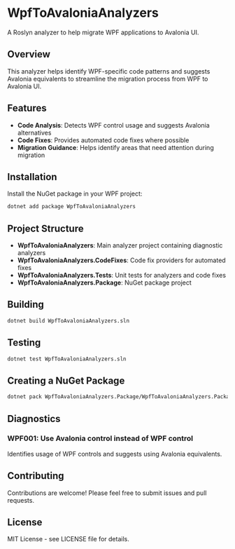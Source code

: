 # WpfToAvaloniaAnalyzers

A Roslyn analyzer to help migrate WPF applications to Avalonia UI.

## Overview

This analyzer helps identify WPF-specific code patterns and suggests Avalonia equivalents to streamline the migration process from WPF to Avalonia UI.

## Features

- **Code Analysis**: Detects WPF control usage and suggests Avalonia alternatives
- **Code Fixes**: Provides automated code fixes where possible
- **Migration Guidance**: Helps identify areas that need attention during migration

## Installation

Install the NuGet package in your WPF project:

```bash
dotnet add package WpfToAvaloniaAnalyzers
```

## Project Structure

- **WpfToAvaloniaAnalyzers**: Main analyzer project containing diagnostic analyzers
- **WpfToAvaloniaAnalyzers.CodeFixes**: Code fix providers for automated fixes
- **WpfToAvaloniaAnalyzers.Tests**: Unit tests for analyzers and code fixes
- **WpfToAvaloniaAnalyzers.Package**: NuGet package project

## Building

```bash
dotnet build WpfToAvaloniaAnalyzers.sln
```

## Testing

```bash
dotnet test WpfToAvaloniaAnalyzers.sln
```

## Creating a NuGet Package

```bash
dotnet pack WpfToAvaloniaAnalyzers.Package/WpfToAvaloniaAnalyzers.Package.csproj
```

## Diagnostics

### WPF001: Use Avalonia control instead of WPF control

Identifies usage of WPF controls and suggests using Avalonia equivalents.

## Contributing

Contributions are welcome! Please feel free to submit issues and pull requests.

## License

MIT License - see LICENSE file for details.
